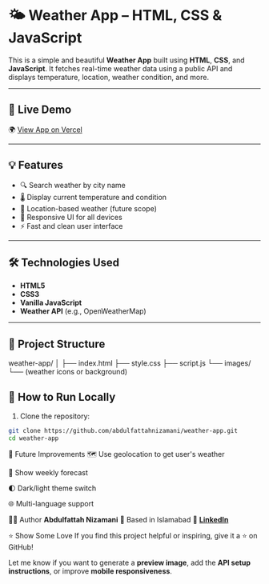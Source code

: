 # 🌤️ Weather App – HTML, CSS & JavaScript

This is a simple and beautiful **Weather App** built using **HTML**, **CSS**, and **JavaScript**. It fetches real-time weather data using a public API and displays temperature, location, weather condition, and more.

---

## 🔗 Live Demo

🌍 [View App on Vercel](https://weather-app-tau-indol-29.vercel.app/)

---



## 💡 Features

- 🔍 Search weather by city name
- 🌡️ Display current temperature and condition
- 📍 Location-based weather (future scope)
- 📱 Responsive UI for all devices
- ⚡ Fast and clean user interface

---

## 🛠️ Technologies Used

- **HTML5**
- **CSS3**
- **Vanilla JavaScript**
- **Weather API** (e.g., OpenWeatherMap)

---

## 📂 Project Structure

weather-app/
│
├── index.html
├── style.css
├── script.js
└── images/
└── (weather icons or background)



## 🚀 How to Run Locally

1. Clone the repository:

```bash
git clone https://github.com/abdulfattahnizamani/weather-app.git
cd weather-app
```

🧠 Future Improvements
🗺️ Use geolocation to get user's weather

📅 Show weekly forecast

🌓 Dark/light theme switch

🌐 Multi-language support

🙋‍♂️ Author
**Abdulfattah Nizamani**
📍 Based in Islamabad
🔗 **[LinkedIn](https://linkedin.com/in/fattahniz)**



⭐ Show Some Love
If you find this project helpful or inspiring, give it a ⭐ on GitHub!



Let me know if you want to generate a **preview image**, add the **API setup instructions**, or improve **mobile responsiveness**.
